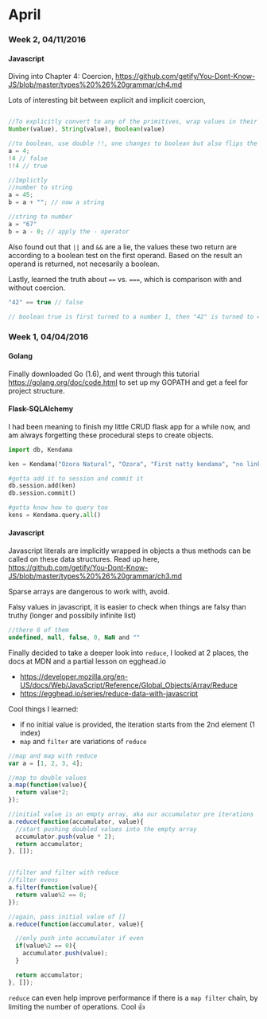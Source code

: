 # April

### Week 2, 04/11/2016

#### Javascript

Diving into Chapter 4: Coercion, https://github.com/getify/You-Dont-Know-JS/blob/master/types%20%26%20grammar/ch4.md

Lots of interesting bit between explicit and implicit coercion,

```javascript

//To explicitly convert to any of the primitives, wrap values in their native functions
Number(value), String(value), Boolean(value)

//to boolean, use double !!, one changes to boolean but also flips the truthy/falsy value, need 2 to retain it
a = 4;
!4 // false
!!4 // true

//Implictly
//number to string
a = 45;
b = a + ""; // now a string

//string to number
a = "67"
b = a - 0; // apply the - operator
```

Also found out that `||` and `&&` are a lie, the values these two return are according to a boolean test on the first operand. Based on the result an operand is returned, not necesarily a boolean.

Lastly, learned the truth about `==` vs. `===`, which is comparison with and without coercion. 

```javascript
"42" == true // false

// boolean true is first turned to a number 1, then "42" is turned to 42 and voila 42 == 1 is false
```

### Week 1, 04/04/2016

#### Golang

Finally downloaded Go (1.6), and went through this tutorial https://golang.org/doc/code.html to set up my GOPATH and get a feel for project structure.

#### Flask-SQLAlchemy

I had been meaning to finish my little CRUD flask app for a while now, and am always forgetting these procedural steps to create objects.

```python
import db, Kendama

ken = Kendama("Ozora Natural", "Ozora", "First natty kendama", "no link")

#gotta add it to session and commit it
db.session.add(ken)
db.session.commit()

#gotta know how to query too
kens = Kendama.query.all()
```

#### Javascript

Javascript literals are implicitly wrapped in objects a thus methods can be called on these data structures. Read up here, https://github.com/getify/You-Dont-Know-JS/blob/master/types%20%26%20grammar/ch3.md  

Sparse arrays are dangerous to work with, avoid.

Falsy values in javascript, it is easier to check when things are falsy than truthy (longer and possibily infinite list)

```javascript
//there 6 of them
undefined, null, false, 0, NaN and ""
```

Finally decided to take a deeper look into `reduce`, I looked at 2 places, the docs at MDN and a partial lesson on egghead.io

* https://developer.mozilla.org/en-US/docs/Web/JavaScript/Reference/Global_Objects/Array/Reduce 
* https://egghead.io/series/reduce-data-with-javascript

Cool things I learned:

* if no initial value is provided, the iteration starts from the 2nd element (1 index)
* `map` and `filter` are variations of `reduce`

```javascript
//map and map with reduce
var a = [1, 2, 3, 4];

//map to double values
a.map(function(value){
  return value*2;
});

//initial value is an empty array, aka our accumulator pre iterations
a.reduce(function(accumulator, value){
  //start pushing doubled values into the empty array
  accumulator.push(value * 2);
  return accumulator; 
}, []);


//filter and filter with reduce
//filter evens
a.filter(function(value){
  return value%2 == 0;
});

//again, pass initial value of []
a.reduce(function(accumulator, value){

  //only push into accumulator if even
  if(value%2 == 0){
	accumulator.push(value);
  }

  return accumulator; 
}, []);
```

`reduce` can even help improve performance if there is a `map filter` chain, by limiting the number of operations. Cool :+1:

